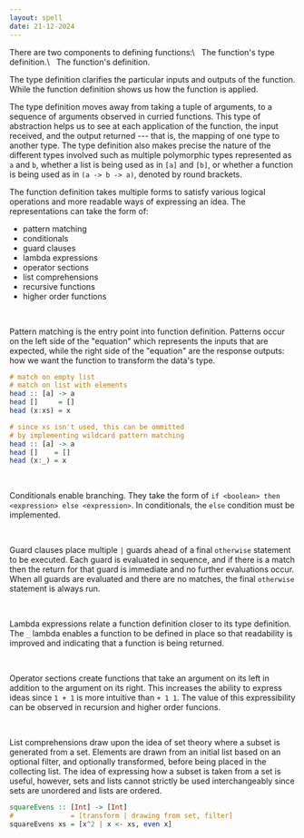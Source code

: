 ```yaml
---
layout: spell
date: 21-12-2024
---
```


There are two components to defining functions:\\
$~ ~$The function's type definition.\\
$~ ~$The function's definition.

The type definition clarifies the particular inputs and outputs of the function. While the function definition shows us how the function is applied.

The type definition moves away from taking a tuple of arguments, to a sequence of arguments observed in curried functions. This type of abstraction helps us to see at each application of the function, the input received, and the output returned --- that is, the mapping of one type to another type. The type definition also makes precise the nature of the different types involved such as multiple polymorphic types represented as `a` and `b`, whether a list is being used as in `[a]` and `[b]`, or whether a function is being used as in `(a -> b -> a)`, denoted by round brackets.

The function definition takes multiple forms to satisfy various logical operations and more readable ways of expressing an idea. The representations can take the form of:

- pattern matching
- conditionals
- guard clauses
- lambda expressions
- operator sections
- list comprehensions
- recursive functions
- higher order functions

<br>

Pattern matching is the entry point into function definition. Patterns occur on the left side of the "equation" which represents the inputs that are expected, while the right side of the "equation" are the response outputs: how we want the function to transform the data's type.

```haskell
# match on empty list
# match on list with elements
head :: [a] -> a
head []     = []
head (x:xs) = x

# since xs isn't used, this can be ommitted
# by implementing wildcard pattern matching
head :: [a] -> a
head []    = []
head (x:_) = x
```

<br>

Conditionals enable branching. They take the form of `if <boolean> then <expression> else <expression>`. In conditionals, the `else` condition must be implemented.

<br>

Guard clauses place multiple `|` guards ahead of a final `otherwise` statement to be executed. Each guard is evaluated in sequence, and if there is a match then the return for that guard is immediate and no further evaluations occur. When all guards are evaluated and there are no matches, the final `otherwise` statement is always run.

<br>

Lambda expressions relate a function definition closer to its type definition. The `_` lambda enables a function to be defined in place so that readability is improved and indicating that a function is being returned.

<br>

Operator sections create functions that take an argument on its left in addition to the argument on its right. This increases the ability to express ideas since `1 + 1` is more intuitive than `+ 1 1`. The value of this expressibility can be observed in recursion and higher order funcions.

<br>

List comprehensions draw upon the idea of set theory where a subset is generated from a set. Elements are drawn from an initial list based on an optional filter, and optionally transformed, before being placed in the collecting list. The idea of expressing how a subset is taken from a set is useful, however, sets and lists cannot strictly be used interchangeably since sets are unordered and lists are ordered.

```haskell
squareEvens :: [Int] -> [Int]
#              = [transform | drawing from set, filter]
squareEvens xs = [x^2 | x <- xs, even x]
```
